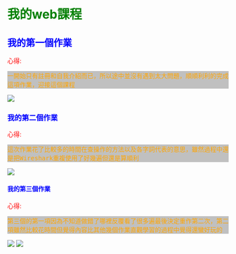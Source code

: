 <style>
  h1 {
         color: green;
         font:  70px;
     }
</style>
<style>
  h2 {
         font:  60px;
     }
</style>
<style>
  h3 {
         font:  60px;
     }
</style>
<style>
  h4 {
         font: 60px;
     }
</style>
<style>
  .first{
          color: red;
          font: 45px;
  }
</style>
<style>
  .second{
          color: orange;
          font: 30px;
          font-family: monospace;
          background-color: silver;
  }
</style>

<h1>我的web課程</h1>

<h2 style="color: blue;">我的第一個作業</h2>
<div>
         <p class="first">心得:</p>
         <p class="second">一開始只有註冊和自我介紹而已，所以途中並沒有遇到太大問題，順順利利的完成這項作業，迎接這個課程</p>
         <img src="https://scontent.xx.fbcdn.net/v/t1.15752-0/p280x280/121823230_267690574525869_8268864735869786320_n.png?_nc_cat=104&_nc_sid=ae9488&_nc_ohc=2KM2ISyUEuEAX9yH7lH&_nc_ad=z-m&_nc_cid=0&_nc_ht=scontent.xx&oh=2d7a2984699d8c473052276e38114895&oe=5FB1A2A5"></div>
        
<h3 style="color: blue;">我的第二個作業</h3>
<div>
        <p class="first">心得:</p>
        <p class="second">這次作業花了比較多的時間在查操作的方法以及各字詞代表的意思，雖然過程中還是把Wireshark重複使用了好幾遍但還是算順利</p>
        <img src="https://scontent.xx.fbcdn.net/v/t1.15752-0/p280x280/120316559_3219833378142187_6357547118045321120_n.png?_nc_cat=104&_nc_sid=ae9488&_nc_ohc=s4N5MaqRZeEAX9BCTo_&_nc_ad=z-m&_nc_cid=0&_nc_ht=scontent.xx&oh=6d6d092040eab6b92c9888831b3e3a68&oe=5FB195E9"></div>
        
<h4 style="color: blue;">我的第三個作業</h4>
<div>
        <p class="first">心得:</p>
        <p class="second">第三個的第一項因為不知道做錯了哪裡反覆看了很多遍最後決定重作第二次，第二項雖然比較花時間但覺得內容比其他幾個作業直觀學習的過程中覺得還蠻好玩的</p>
        <img src="https://scontent.xx.fbcdn.net/v/t1.15752-0/p280x280/121011795_1997790367024364_5278580373879706945_n.png?_nc_cat=103&_nc_sid=ae9488&_nc_ohc=UtjZ4qTIGwUAX-n1dAW&_nc_ad=z-m&_nc_cid=0&_nc_ht=scontent.xx&oh=80bdd2953fbe11518df8c46cae7e88ca&oe=5FB2D77E">
        <img src="https://scontent.xx.fbcdn.net/v/t1.15752-0/p280x280/121616394_2842736459279114_1869354341385486119_n.png?_nc_cat=106&_nc_sid=ae9488&_nc_ohc=WeXAw3ccXU8AX9UnHlg&_nc_ad=z-m&_nc_cid=0&_nc_ht=scontent.xx&oh=9a79058d577864f8b3279ec7ad54ea7c&oe=5FB0D2DB"></div>
   
